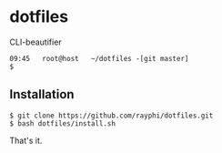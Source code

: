 # dotfiles
CLI-beautifier
```
09:45   root@host   ~/dotfiles -[git master]
$
```

## Installation
```
$ git clone https://github.com/rayphi/dotfiles.git
$ bash dotfiles/install.sh
```
That's it.
